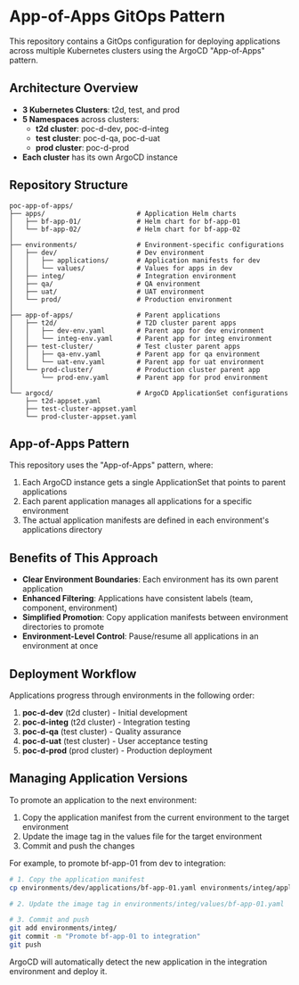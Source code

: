 # App-of-Apps GitOps Pattern

This repository contains a GitOps configuration for deploying applications across multiple Kubernetes clusters using the ArgoCD "App-of-Apps" pattern.

## Architecture Overview

- **3 Kubernetes Clusters**: t2d, test, and prod
- **5 Namespaces** across clusters:
  - **t2d cluster**: poc-d-dev, poc-d-integ
  - **test cluster**: poc-d-qa, poc-d-uat
  - **prod cluster**: poc-d-prod
- **Each cluster** has its own ArgoCD instance

## Repository Structure

```
poc-app-of-apps/
├── apps/                       # Application Helm charts
│   ├── bf-app-01/              # Helm chart for bf-app-01
│   └── bf-app-02/              # Helm chart for bf-app-02
│
├── environments/               # Environment-specific configurations
│   ├── dev/                    # Dev environment
│   │   ├── applications/       # Application manifests for dev
│   │   └── values/             # Values for apps in dev
│   ├── integ/                  # Integration environment
│   ├── qa/                     # QA environment
│   ├── uat/                    # UAT environment
│   └── prod/                   # Production environment
│
├── app-of-apps/                # Parent applications
│   ├── t2d/                    # T2D cluster parent apps
│   │   ├── dev-env.yaml        # Parent app for dev environment
│   │   └── integ-env.yaml      # Parent app for integ environment
│   ├── test-cluster/           # Test cluster parent apps
│   │   ├── qa-env.yaml         # Parent app for qa environment
│   │   └── uat-env.yaml        # Parent app for uat environment
│   └── prod-cluster/           # Production cluster parent app
│       └── prod-env.yaml       # Parent app for prod environment
│
└── argocd/                     # ArgoCD ApplicationSet configurations
    ├── t2d-appset.yaml
    ├── test-cluster-appset.yaml
    └── prod-cluster-appset.yaml
```

## App-of-Apps Pattern

This repository uses the "App-of-Apps" pattern, where:

1. Each ArgoCD instance gets a single ApplicationSet that points to parent applications
2. Each parent application manages all applications for a specific environment
3. The actual application manifests are defined in each environment's applications directory

## Benefits of This Approach

- **Clear Environment Boundaries**: Each environment has its own parent application
- **Enhanced Filtering**: Applications have consistent labels (team, component, environment)
- **Simplified Promotion**: Copy application manifests between environment directories to promote
- **Environment-Level Control**: Pause/resume all applications in an environment at once

## Deployment Workflow

Applications progress through environments in the following order:

1. **poc-d-dev** (t2d cluster) - Initial development
2. **poc-d-integ** (t2d cluster) - Integration testing
3. **poc-d-qa** (test cluster) - Quality assurance
4. **poc-d-uat** (test cluster) - User acceptance testing
5. **poc-d-prod** (prod cluster) - Production deployment

## Managing Application Versions

To promote an application to the next environment:

1. Copy the application manifest from the current environment to the target environment
2. Update the image tag in the values file for the target environment
3. Commit and push the changes

For example, to promote bf-app-01 from dev to integration:

```bash
# 1. Copy the application manifest
cp environments/dev/applications/bf-app-01.yaml environments/integ/applications/

# 2. Update the image tag in environments/integ/values/bf-app-01.yaml

# 3. Commit and push
git add environments/integ/
git commit -m "Promote bf-app-01 to integration"
git push
```

ArgoCD will automatically detect the new application in the integration environment and deploy it. 